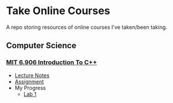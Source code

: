 # Take Online Courses

A repo storing resources of online courses I've taken/been taking.

## Computer Science

### [MIT 6.906 Introduction To C++](https://ocw.mit.edu/courses/6-096-introduction-to-c-january-iap-2011/)

- [Lecture Notes](./MIT_6.906_Introduction_To_CPP/Lecture_Notes/)
- [Assignment](./MIT_6.906_Introduction_To_CPP/Assignments/)
- My Progress
  - [Lab 1](./MIT_6.906_Introduction_To_CPP/My_Progress/Lab_1_Ans.md)

